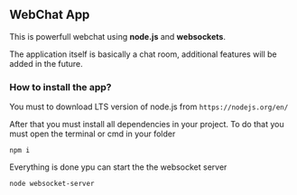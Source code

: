 ## WebChat App

This is powerfull webchat using **node.js** and **websockets**.

The application itself is basically a chat room, additional features will be added in the future.

### How to install the app?

You must to download LTS version of node.js from `https://nodejs.org/en/`

After that you must install all dependencies in your project. To do that you must open the terminal or cmd in your folder

    npm i

Everything is done ypu can start the the websocket server

    node websocket-server